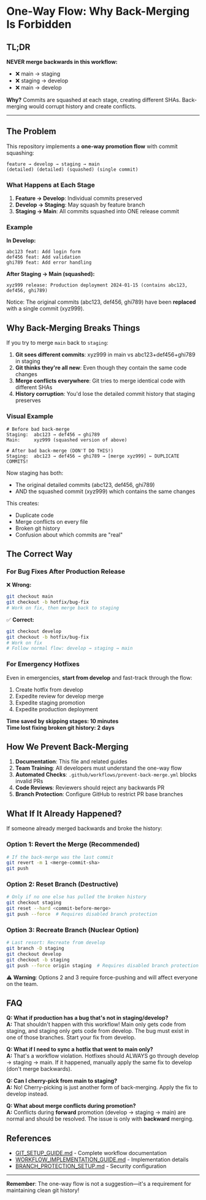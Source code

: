 # One-Way Flow: Why Back-Merging Is Forbidden

## TL;DR

**NEVER merge backwards in this workflow:**
- ❌ main → staging
- ❌ staging → develop  
- ❌ main → develop

**Why?** Commits are squashed at each stage, creating different SHAs. Back-merging would corrupt history and create conflicts.

---

## The Problem

This repository implements a **one-way promotion flow** with commit squashing:

```
feature → develop → staging → main
(detailed) (detailed) (squashed) (single commit)
```

### What Happens at Each Stage

1. **Feature → Develop**: Individual commits preserved
2. **Develop → Staging**: May squash by feature branch
3. **Staging → Main**: All commits squashed into ONE release commit

### Example

**In Develop:**
```
abc123 feat: Add login form
def456 feat: Add validation
ghi789 feat: Add error handling
```

**After Staging → Main (squashed):**
```
xyz999 release: Production deployment 2024-01-15 (contains abc123, def456, ghi789)
```

Notice: The original commits (abc123, def456, ghi789) have been **replaced** with a single commit (xyz999).

## Why Back-Merging Breaks Things

If you try to merge `main` back to `staging`:

1. **Git sees different commits**: xyz999 in main vs abc123+def456+ghi789 in staging
2. **Git thinks they're all new**: Even though they contain the same code changes
3. **Merge conflicts everywhere**: Git tries to merge identical code with different SHAs
4. **History corruption**: You'd lose the detailed commit history that staging preserves

### Visual Example

```
# Before bad back-merge
Staging:  abc123 → def456 → ghi789
Main:     xyz999 (squashed version of above)

# After bad back-merge (DON'T DO THIS!)
Staging:  abc123 → def456 → ghi789 → [merge xyz999] ← DUPLICATE COMMITS!
```

Now staging has both:
- The original detailed commits (abc123, def456, ghi789)
- AND the squashed commit (xyz999) which contains the same changes

This creates:
- Duplicate code
- Merge conflicts on every file
- Broken git history
- Confusion about which commits are "real"

## The Correct Way

### For Bug Fixes After Production Release

❌ **Wrong:**
```bash
git checkout main
git checkout -b hotfix/bug-fix
# Work on fix, then merge back to staging
```

✅ **Correct:**
```bash
git checkout develop
git checkout -b hotfix/bug-fix
# Work on fix
# Follow normal flow: develop → staging → main
```

### For Emergency Hotfixes

Even in emergencies, **start from develop** and fast-track through the flow:
1. Create hotfix from develop
2. Expedite review for develop merge
3. Expedite staging promotion
4. Expedite production deployment

**Time saved by skipping stages: 10 minutes**  
**Time lost fixing broken git history: 2 days**

## How We Prevent Back-Merging

1. **Documentation**: This file and related guides
2. **Team Training**: All developers must understand the one-way flow
3. **Automated Checks**: `.github/workflows/prevent-back-merge.yml` blocks invalid PRs
4. **Code Reviews**: Reviewers should reject any backwards PR
5. **Branch Protection**: Configure GitHub to restrict PR base branches

## What If It Already Happened?

If someone already merged backwards and broke the history:

### Option 1: Revert the Merge (Recommended)
```bash
# If the back-merge was the last commit
git revert -m 1 <merge-commit-sha>
git push
```

### Option 2: Reset Branch (Destructive)
```bash
# Only if no one else has pulled the broken history
git checkout staging
git reset --hard <commit-before-merge>
git push --force  # Requires disabled branch protection
```

### Option 3: Recreate Branch (Nuclear Option)
```bash
# Last resort: Recreate from develop
git branch -D staging
git checkout develop
git checkout -b staging
git push --force origin staging  # Requires disabled branch protection
```

⚠️ **Warning**: Options 2 and 3 require force-pushing and will affect everyone on the team.

## FAQ

**Q: What if production has a bug that's not in staging/develop?**  
**A:** That shouldn't happen with this workflow! Main only gets code from staging, and staging only gets code from develop. The bug must exist in one of those branches. Start your fix from develop.

**Q: What if I need to sync a hotfix that went to main only?**  
**A:** That's a workflow violation. Hotfixes should ALWAYS go through develop → staging → main. If it happened, manually apply the same fix to develop (don't merge backwards).

**Q: Can I cherry-pick from main to staging?**  
**A:** No! Cherry-picking is just another form of back-merging. Apply the fix to develop instead.

**Q: What about merge conflicts during promotion?**  
**A:** Conflicts during **forward** promotion (develop → staging → main) are normal and should be resolved. The issue is only with **backward** merging.

## References

- [GIT_SETUP_GUIDE.md](./GIT_SETUP_GUIDE.md) - Complete workflow documentation
- [WORKFLOW_IMPLEMENTATION_GUIDE.md](./WORKFLOW_IMPLEMENTATION_GUIDE.md) - Implementation details
- [BRANCH_PROTECTION_SETUP.md](./BRANCH_PROTECTION_SETUP.md) - Security configuration

---

**Remember**: The one-way flow is not a suggestion—it's a requirement for maintaining clean git history!
